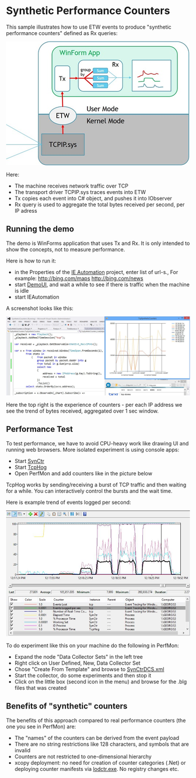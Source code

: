 # Synthetic Performance Counters

This sample illustrates how to use ETW events to produce "synthetic performance counters" defined as Rx queries:

![Overview](Overview.jpg)

Here:

- The machine receives network traffic over TCP
- The transport driver TCPIP.sys traces events into ETW
- Tx copies each event into C# object, and pushes it into IObserver
- Rx query is used to aggregate the total bytes received per second, per IP adress
 
## Running the demo
The demo is WinForms application that uses Tx and Rx. It is only intended to show the concepts, not to measure performance. 

Here is how to run it: 

* in the Properties of the [IE Automation](IEAutomation/Program.cs) project, enter list of url-s., For example: http://bing.com/maps http://bing.com/news
* start [DemoUI](DemoUI/TcpSyntheticCounters.cs), and wait a while to see if there is traffic when the machine is idle
* start IEAutomation

A screenshot looks like this:

![SyntheticCounters.JPG](SyntheticCounters.JPG)

Here the top right is the experience of counters - per each IP address we see the trend of bytes received, aggregated over 1 sec window. 

## Performance Test

To test performance, we have to avoid CPU-heavy work like drawing UI and running web browsers. More isolated experiment is using console apps:

* Start [SynCtr](SynCtr/Program.cs)
* Start [TcpHog](TcpHog/Program.cs)
* Open PerfMon and add counters like in the picture below

TcpHog works by sending/receiving a burst of TCP traffic and then waiting for a while. You can interactively control the bursts and the wait time.

Here is example trend of events logged per second:

![SynCtr_Performance.JPG](SynCtr_Performance.JPG)

To do experiment like this on your machine do the following in PerfMon:

* Expand the node "Data Collector Sets" in the left tree
* Right click on User Defined, New, Data Collector Set
* Chose "Create From Template" and browse to [SynCtrDCS.xml](SynCtr/SynCtrDCS)
* Start the collector, do some experiments and then stop it
* Click on the little box (second icon in the menu) and browse for the .blg files that was created

## Benefits of "synthetic" counters

The benefits of this approach compared to real performance counters (the one you see in PerfMon) are:

- The "names" of the counters can be derived from the event payload
- There are no string restrictions like 128 characters, and symbols that are invalid
- Counters are not restricted to one-dimensional hierarchy
- xcopy deployment: no need for creation of counter categories (.Net) or deploying counter manifests via [lodctr.exe](http://technet.microsoft.com/en-us/library/bb490926.aspx). No registry changes etc. 

